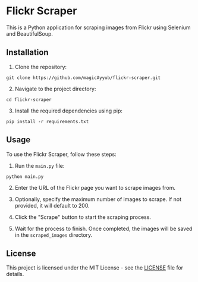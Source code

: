# Flickr Scraper

This is a Python application for scraping images from Flickr using Selenium and BeautifulSoup.

## Installation

1. Clone the repository:

```
git clone https://github.com/magicAyyub/flickr-scraper.git
```

2. Navigate to the project directory:

```
cd flickr-scraper
```

3. Install the required dependencies using pip:

```
pip install -r requirements.txt
```

## Usage

To use the Flickr Scraper, follow these steps:

1. Run the `main.py` file:

```
python main.py
```

2. Enter the URL of the Flickr page you want to scrape images from.

3. Optionally, specify the maximum number of images to scrape. If not provided, it will default to 200.

4. Click the "Scrape" button to start the scraping process.

5. Wait for the process to finish. Once completed, the images will be saved in the `scraped_images` directory.

## License

This project is licensed under the MIT License - see the [LICENSE](LICENSE) file for details.